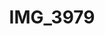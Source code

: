 ---
pid: '106'
layout: photos
title: IMG_3979
filename: IMG_3979.jpg
caption: bottle and vases
permalink: "/photos/106.html"
---